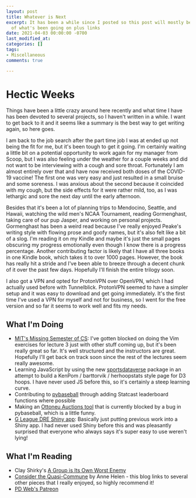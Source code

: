 ```yaml
---
layout: post
title: Whatever is Next
excerpt: It has been a while since I posted so this post will mostly be a summary
  of what's been going on plus links
date: 2021-04-03 00:00:00 -0700
last_modified_at: 
categories: []
tags:
- Miscellaneous
comments: true

---
```

# Hectic Weeks

Things have been a little crazy around here recently and what time I have has been devoted to several projects, so I haven't written in a while. I want to get back to it and it seems like a summary is the best way to get writing again, so here goes.

I am back to the job search after the part time job I was at ended up not being the fit for me, but it's been tough to get it going. I'm certainly waiting a little bit on a potential opportunity to work again for my manager from Scoop, but I was also feeling under the weather for a couple weeks and did not want to be interviewing with a cough and sore throat. Fortunately I am almost entirely over that and have now received both doses of the COVID-19 vaccine! The first one was very easy and just resulted in a small bruise and some soreness. I was anxious about the second because it coincided with my cough, but the side effects for it were rather mild, too, as I was lethargic and sore the next day until the early afternoon.

Besides that it's been a lot of planning trips to Mendocino, Seattle, and Hawaii, watching the wild men's NCAA Tournament, reading Gormenghast, taking care of our pup Jasper, and working on personal projects. Gormenghast has been a weird read because I've really enjoyed Peake's writing style with flowing prose and goofy names, but it's also felt like a bit of a slog. I'm reading it on my Kindle and maybe it's just the small pages obscuring my progress emotionally even though I know there is a progress percentage. Another contributing factor is likely that I have all three books in one Kindle book, which takes it to over 1000 pages. However, the book has really hit a stride and I've been able to breeze through a decent chunk of it over the past few days. Hopefully I'll finish the entire trilogy soon. 

I also got a VPN and opted for ProtonVPN over OpenVPN, which I had actually used before with Tunnelblick. ProtonVPN seemed to have a simpler setup and it was easy to download and get going immediately. It's the first time I've used a VPN for myself and not for business, so I went for the free version and so far it seems to work well and fits my needs.

## What I'm Doing

* [MIT's Missing Semester of CS](https://missing.csail.mit.edu/2020/): I've gotten blocked on doing the Vim exercises for lecture 3 just with other stuff coming up, but it's been really great so far. It's well structured and the instructors are great. Hopefully I'll get back on track soon since the rest of the lectures seem really awesome.
* Learning JavaScript by using the new [sportsdataverse](https://www.npmjs.com/package/sportsdataverse) package in an attempt to build a KenPom / barttorvik / herhoopstats style page for D3 hoops. I have never used JS before this, so it's certainly a steep learning curve.
* Contributing to [pybaseball](https://github.com/jldbc/pybaseball) through adding Statcast leaderboard functions where possible
* Making an [Ottoneu Auctions tool](https://wfordh.github.io/ottoneu_auctions/) that is currently blocked by a bug in pybaseball, which is a little funny. 
* [G League DRE Shiny app](https://fordhiggins.shinyapps.io/dre_app/): Basically just putting previous work into a Shiny app. I had never used Shiny before this and was pleasantly surprised that everyone who always says it's super easy to use weren't lying!

## What I'm Reading

* Clay Shirky's [A Group is Its Own Worst Enemy](https://www.gwern.net/docs/technology/2005-shirky-agroupisitsownworstenemy.pdf)
* [Consider the Quasi-Commune](https://annehelen.substack.com/p/consider-the-quasi-commune) by Anne Helen - this blog links to several other pieces that I really enjoyed, so highly recommend it!
* [PD Web's Patreon](https://www.patreon.com/user?u=24373441)
